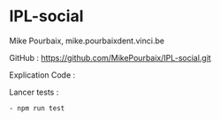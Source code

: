 # IPL-social

Mike Pourbaix, mike.pourbaixdent.vinci.be

GitHub : https://github.com/MikePourbaix/IPL-social.git

Explication Code : 




Lancer tests : 

    - npm run test